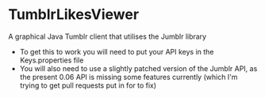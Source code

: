 TumblrLikesViewer
=================

A graphical Java Tumblr client that utilises the Jumblr library


* To get this to work you will need to put your API keys in the Keys.properties file
* You will also need to use a slightly patched version of the Jumblr API, as the present 0.06 API is missing some features currently (which I'm trying to get pull requests put in for to fix)
